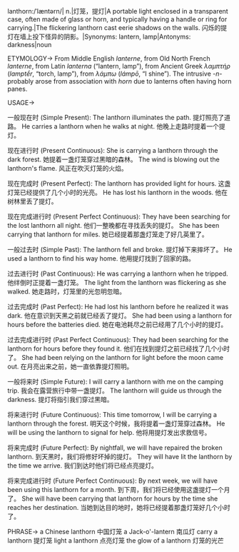 lanthorn:/ˈlæntərn/| n.|灯笼，提灯|A portable light enclosed in a transparent case, often made of glass or horn, and typically having a handle or ring for carrying.|The flickering lanthorn cast eerie shadows on the walls. 闪烁的提灯在墙上投下怪异的阴影。|Synonyms: lantern, lamp|Antonyms: darkness|noun


ETYMOLOGY->
From Middle English *lanterne*, from Old North French *lanterne*, from Latin *lanterna* (“lantern, lamp”), from Ancient Greek *λαμπτήρ* (*lamptḗr*, “torch, lamp”), from *λάμπω* (*lámpō*, “I shine”). The intrusive *-n-* probably arose from association with *horn* due to lanterns often having horn panes.


USAGE->

一般现在时 (Simple Present):
The lanthorn illuminates the path. 提灯照亮了道路。
He carries a lanthorn when he walks at night. 他晚上走路时提着一个提灯。

现在进行时 (Present Continuous):
She is carrying a lanthorn through the dark forest. 她提着一盏灯笼穿过黑暗的森林。
The wind is blowing out the lanthorn's flame. 风正在吹灭灯笼的火焰。

现在完成时 (Present Perfect):
The lanthorn has provided light for hours. 这盏灯笼已经提供了几个小时的光亮。
He has lost his lanthorn in the woods. 他在树林里丢了提灯。

现在完成进行时 (Present Perfect Continuous):
They have been searching for the lost lanthorn all night. 他们一整晚都在寻找丢失的提灯。
She has been carrying that lanthorn for miles. 她已经提着那盏灯笼走了好几英里了。


一般过去时 (Simple Past):
The lanthorn fell and broke. 提灯掉下来摔坏了。
He used a lanthorn to find his way home. 他用提灯找到了回家的路。

过去进行时 (Past Continuous):
He was carrying a lanthorn when he tripped. 他绊倒时正提着一盏灯笼。
The light from the lanthorn was flickering as she walked. 她走路时，灯笼里的光忽明忽暗。

过去完成时 (Past Perfect):
He had lost his lanthorn before he realized it was dark. 他在意识到天黑之前就已经丢了提灯。
She had been using a lanthorn for hours before the batteries died.  她在电池耗尽之前已经用了几个小时的提灯。


过去完成进行时 (Past Perfect Continuous):
They had been searching for the lanthorn for hours before they found it. 他们在找到提灯之前已经找了几个小时了。
She had been relying on the lanthorn for light before the moon came out. 在月亮出来之前，她一直依靠提灯照明。


一般将来时 (Simple Future):
I will carry a lanthorn with me on the camping trip. 我会在露营旅行中带一盏提灯。
The lanthorn will guide us through the darkness. 提灯将指引我们穿过黑暗。

将来进行时 (Future Continuous):
This time tomorrow, I will be carrying a lanthorn through the forest. 明天这个时候，我将提着一盏灯笼穿过森林。
He will be using the lanthorn to signal for help. 他将用提灯发出求救信号。


将来完成时 (Future Perfect):
By nightfall, we will have repaired the broken lanthorn. 到天黑时，我们将修好坏掉的提灯。
They will have lit the lanthorn by the time we arrive. 我们到达时他们将已经点亮提灯。


将来完成进行时 (Future Perfect Continuous):
By next week, we will have been using this lanthorn for a month. 到下周，我们将已经使用这盏提灯一个月了。
She will have been carrying that lanthorn for hours by the time she reaches her destination. 当她到达目的地时，她将已经提着那盏灯笼好几个小时了。



PHRASE->
a Chinese lanthorn 中国灯笼
a Jack-o'-lantern 南瓜灯
carry a lanthorn 提灯笼
light a lanthorn 点亮灯笼
the glow of a lanthorn 灯笼的光芒
